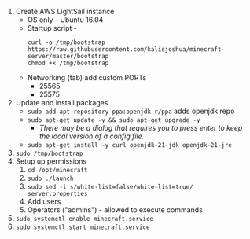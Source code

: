  1. Create AWS LightSail instance
      + OS only - Ubuntu 16.04
      + Startup script -
        ```
        curl -o /tmp/bootstrap https://raw.githubusercontent.com/kalisjoshua/minecraft-server/master/bootstrap
        chmod +x /tmp/bootstrap
        ```
      + Networking (tab) add custom PORTs
          - 25565
          - 25575
  2. Update and install packages
      + `sudo add-apt-repository ppa:openjdk-r/ppa` adds openjdk repo
      + `sudo apt-get update -y && sudo apt-get upgrade -y`
          - *There may be a dialog that requires you to press enter to keep the local version of a config file.*
      + `sudo apt-get install -y curl openjdk-21-jdk openjdk-21-jre`
  4. `sudo /tmp/bootstrap`
  5. Setup up permissions
      1. `cd /opt/minecraft`
      2. `sudo ./launch`
      3. `sudo sed -i s/white-list=false/white-list=true/ server.properties`
      4. Add users
        <!--
        ```
        # /opt/minecraft/whitelist.json
        [
          {"uuid": "4f7e30c3-e56d-473d-8287-ffc361782807","name": "DragonLadySage"},
          {"uuid": "4da3bbf3-2a74-4458-8227-813c0d020de0","name": "HappyJosh"}
        ]
        ```
        -->
      5. Operators ("admins") - allowed to execute commands
        <!--
        ```
        # /opt/minecraft/ops.json
        [
          {
            "uuid": "4da3bbf3-2a74-4458-8227-813c0d020de0",
            "name": "HappyJosh",
            "level": 4,
            "bypassesPlayerLimit": false
          },
          {
            "uuid": "4f7e30c3-e56d-473d-8287-ffc361782807",
            "name": "DragonLadySage",
            "level": 4,
            "bypassesPlayerLimit": false
          }
        ]
        ```
        -->
  6. `sudo systemctl enable minecraft.service`
  7. `sudo systemctl start minecraft.service`
